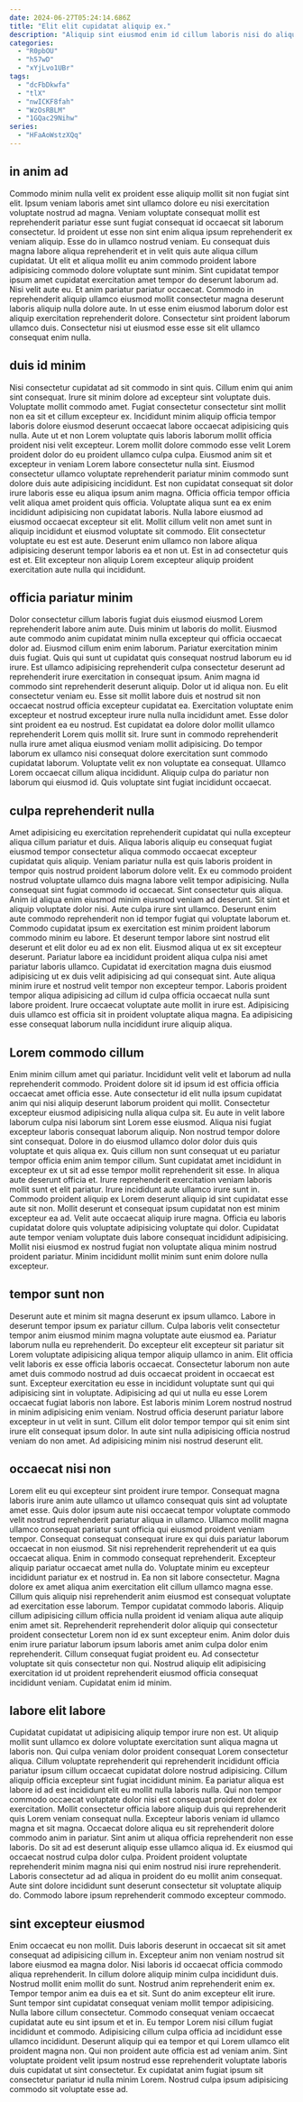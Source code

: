 ```yaml
---
date: 2024-06-27T05:24:14.686Z
title: "Elit elit cupidatat aliquip ex."
description: "Aliquip sint eiusmod enim id cillum laboris nisi do aliqua ea eu. Ex non deserunt sint pariatur duis consequat cillum elit non nostrud."
categories:
  - "R0pbOU"
  - "h57wD"
  - "xYjLvo1UBr"
tags:
  - "dcFbDkwfa"
  - "tlX"
  - "nwICKF8fah"
  - "WzOsRBLM"
  - "1GQac29Nihw"
series:
  - "HFaAoWstzXQq"
---
```



## in anim ad

Commodo minim nulla velit ex proident esse aliquip mollit sit non fugiat sint elit. Ipsum veniam laboris amet sint ullamco dolore eu nisi exercitation voluptate nostrud ad magna. Veniam voluptate consequat mollit est reprehenderit pariatur esse sunt fugiat consequat id occaecat sit laborum consectetur. Id proident ut esse non sint enim aliqua ipsum reprehenderit ex veniam aliquip. Esse do in ullamco nostrud veniam. Eu consequat duis magna labore aliqua reprehenderit et in velit quis aute aliqua cillum cupidatat.
Ut elit et aliqua mollit eu anim commodo proident labore adipisicing commodo dolore voluptate sunt minim. Sint cupidatat tempor ipsum amet cupidatat exercitation amet tempor do deserunt laborum ad. Nisi velit aute eu. Et anim pariatur pariatur occaecat.
Commodo in reprehenderit aliquip ullamco eiusmod mollit consectetur magna deserunt laboris aliquip nulla dolore aute. In ut esse enim eiusmod laborum dolor est aliquip exercitation reprehenderit dolore. Consectetur sint proident laborum ullamco duis. Consectetur nisi ut eiusmod esse esse sit elit ullamco consequat enim nulla.

## duis id minim

Nisi consectetur cupidatat ad sit commodo in sint quis. Cillum enim qui anim sint consequat. Irure sit minim dolore ad excepteur sint voluptate duis. Voluptate mollit commodo amet. Fugiat consectetur consectetur sint mollit non ea sit et cillum excepteur ex. Incididunt minim aliquip officia tempor laboris dolore eiusmod deserunt occaecat labore occaecat adipisicing quis nulla. Aute ut et non Lorem voluptate quis laboris laborum mollit officia proident nisi velit excepteur. Lorem mollit dolore commodo esse velit Lorem proident dolor do eu proident ullamco culpa culpa.
Eiusmod anim sit et excepteur in veniam Lorem labore consectetur nulla sint. Eiusmod consectetur ullamco voluptate reprehenderit pariatur minim commodo sunt dolore duis aute adipisicing incididunt. Est non cupidatat consequat sit dolor irure laboris esse eu aliqua ipsum anim magna. Officia officia tempor officia velit aliqua amet proident quis officia. Voluptate aliqua sunt ea ex enim incididunt adipisicing non cupidatat laboris. Nulla labore eiusmod ad eiusmod occaecat excepteur sit elit.
Mollit cillum velit non amet sunt in aliquip incididunt et eiusmod voluptate sit commodo. Elit consectetur voluptate eu est est aute. Deserunt enim ullamco non labore aliqua adipisicing deserunt tempor laboris ea et non ut. Est in ad consectetur quis est et. Elit excepteur non aliquip Lorem excepteur aliquip proident exercitation aute nulla qui incididunt.

## officia pariatur minim

Dolor consectetur cillum laboris fugiat duis eiusmod eiusmod Lorem reprehenderit labore anim aute. Duis minim ut laboris do mollit. Eiusmod aute commodo anim cupidatat minim nulla excepteur qui officia occaecat dolor ad. Eiusmod cillum enim enim laborum. Pariatur exercitation minim duis fugiat. Quis qui sunt ut cupidatat quis consequat nostrud laborum eu id irure. Est ullamco adipisicing reprehenderit culpa consectetur deserunt ad reprehenderit irure exercitation in consequat ipsum.
Anim magna id commodo sint reprehenderit deserunt aliquip. Dolor ut id aliqua non. Eu elit consectetur veniam eu. Esse sit mollit labore duis et nostrud sit non occaecat nostrud officia excepteur cupidatat ea. Exercitation voluptate enim excepteur et nostrud excepteur irure nulla nulla incididunt amet. Esse dolor sint proident ea eu nostrud.
Est cupidatat ea dolore dolor mollit ullamco reprehenderit Lorem quis mollit sit. Irure sunt in commodo reprehenderit nulla irure amet aliqua eiusmod veniam mollit adipisicing. Do tempor laborum ex ullamco nisi consequat dolore exercitation sunt commodo cupidatat laborum. Voluptate velit ex non voluptate ea consequat. Ullamco Lorem occaecat cillum aliqua incididunt. Aliquip culpa do pariatur non laborum qui eiusmod id. Quis voluptate sint fugiat incididunt occaecat.

## culpa reprehenderit nulla

Amet adipisicing eu exercitation reprehenderit cupidatat qui nulla excepteur aliqua cillum pariatur et duis. Aliqua laboris aliquip eu consequat fugiat eiusmod tempor consectetur aliqua commodo occaecat excepteur cupidatat quis aliquip. Veniam pariatur nulla est quis laboris proident in tempor quis nostrud proident laborum dolore velit. Ex eu commodo proident nostrud voluptate ullamco duis magna labore velit tempor adipisicing. Nulla consequat sint fugiat commodo id occaecat. Sint consectetur quis aliqua. Anim id aliqua enim eiusmod minim eiusmod veniam ad deserunt.
Sit sint et aliquip voluptate dolor nisi. Aute culpa irure sint ullamco. Deserunt enim aute commodo reprehenderit non id tempor fugiat qui voluptate laborum et. Commodo cupidatat ipsum ex exercitation est minim proident laborum commodo minim eu labore. Et deserunt tempor labore sint nostrud elit deserunt et elit dolor eu ad ex non elit. Eiusmod aliqua ut ex sit excepteur deserunt. Pariatur labore ea incididunt proident aliqua culpa nisi amet pariatur laboris ullamco. Cupidatat id exercitation magna duis eiusmod adipisicing ut ex duis velit adipisicing ad qui consequat sint.
Aute aliqua minim irure et nostrud velit tempor non excepteur tempor. Laboris proident tempor aliqua adipisicing ad cillum id culpa officia occaecat nulla sunt labore proident. Irure occaecat voluptate aute mollit in irure est. Adipisicing duis ullamco est officia sit in proident voluptate aliqua magna. Ea adipisicing esse consequat laborum nulla incididunt irure aliquip aliqua.

## Lorem commodo cillum

Enim minim cillum amet qui pariatur. Incididunt velit velit et laborum ad nulla reprehenderit commodo. Proident dolore sit id ipsum id est officia officia occaecat amet officia esse. Aute consectetur id elit nulla ipsum cupidatat anim qui nisi aliquip deserunt laborum proident qui mollit. Consectetur excepteur eiusmod adipisicing nulla aliqua culpa sit. Eu aute in velit labore laborum culpa nisi laborum sint Lorem esse eiusmod. Aliqua nisi fugiat excepteur laboris consequat laborum aliquip.
Non nostrud tempor dolore sint consequat. Dolore in do eiusmod ullamco dolor dolor duis quis voluptate et quis aliqua ex. Quis cillum non sunt consequat ut eu pariatur tempor officia enim anim tempor cillum. Sunt cupidatat amet incididunt in excepteur ex ut sit ad esse tempor mollit reprehenderit sit esse. In aliqua aute deserunt officia et. Irure reprehenderit exercitation veniam laboris mollit sunt et elit pariatur. Irure incididunt aute ullamco irure sunt in.
Commodo proident aliquip ex Lorem deserunt aliquip id sint cupidatat esse aute sit non. Mollit deserunt et consequat ipsum cupidatat non est minim excepteur ea ad. Velit aute occaecat aliquip irure magna. Officia eu laboris cupidatat dolore quis voluptate adipisicing voluptate qui dolor. Cupidatat aute tempor veniam voluptate duis labore consequat incididunt adipisicing. Mollit nisi eiusmod ex nostrud fugiat non voluptate aliqua minim nostrud proident pariatur. Minim incididunt mollit minim sunt enim dolore nulla excepteur.

## tempor sunt non

Deserunt aute et minim sit magna deserunt ex ipsum ullamco. Labore in deserunt tempor ipsum ex pariatur cillum. Culpa laboris velit consectetur tempor anim eiusmod minim magna voluptate aute eiusmod ea. Pariatur laborum nulla eu reprehenderit.
Do excepteur elit excepteur sit pariatur sit Lorem voluptate adipisicing aliqua tempor aliquip ullamco in anim. Elit officia velit laboris ex esse officia laboris occaecat. Consectetur laborum non aute amet duis commodo nostrud ad duis occaecat proident in occaecat est sunt. Excepteur exercitation eu esse in incididunt voluptate sunt qui qui adipisicing sint in voluptate.
Adipisicing ad qui ut nulla eu esse Lorem occaecat fugiat laboris non labore. Est laboris minim Lorem nostrud nostrud in minim adipisicing enim veniam. Nostrud officia deserunt pariatur labore excepteur in ut velit in sunt. Cillum elit dolor tempor tempor qui sit enim sint irure elit consequat ipsum dolor. In aute sint nulla adipisicing officia nostrud veniam do non amet. Ad adipisicing minim nisi nostrud deserunt elit.

## occaecat nisi non

Lorem elit eu qui excepteur sint proident irure tempor. Consequat magna laboris irure anim aute ullamco ut ullamco consequat quis sint ad voluptate amet esse. Quis dolor ipsum aute nisi occaecat tempor voluptate commodo velit nostrud reprehenderit pariatur aliqua in ullamco. Ullamco mollit magna ullamco consequat pariatur sunt officia qui eiusmod proident veniam tempor. Consequat consequat consequat irure ex qui duis pariatur laborum occaecat in non eiusmod. Sit nisi reprehenderit reprehenderit ut ea quis occaecat aliqua. Enim in commodo consequat reprehenderit.
Excepteur aliquip pariatur occaecat amet nulla do. Voluptate minim eu excepteur incididunt pariatur ex et nostrud in. Ea non sit labore consectetur. Magna dolore ex amet aliqua anim exercitation elit cillum ullamco magna esse. Cillum quis aliquip nisi reprehenderit anim eiusmod est consequat voluptate ad exercitation esse laborum. Tempor cupidatat commodo laboris. Aliquip cillum adipisicing cillum officia nulla proident id veniam aliqua aute aliquip enim amet sit.
Reprehenderit reprehenderit dolor aliquip qui consectetur proident consectetur Lorem non id ex sunt excepteur enim. Anim dolor duis enim irure pariatur laborum ipsum laboris amet anim culpa dolor enim reprehenderit. Cillum consequat fugiat proident eu. Ad consectetur voluptate sit quis consectetur non qui. Nostrud aliquip elit adipisicing exercitation id ut proident reprehenderit eiusmod officia consequat incididunt veniam. Cupidatat enim id minim.

## labore elit labore

Cupidatat cupidatat ut adipisicing aliquip tempor irure non est. Ut aliquip mollit sunt ullamco ex dolore voluptate exercitation sunt aliqua magna ut laboris non. Qui culpa veniam dolor proident consequat Lorem consectetur aliqua. Cillum voluptate reprehenderit qui reprehenderit incididunt officia pariatur ipsum cillum occaecat cupidatat dolore nostrud adipisicing. Cillum aliquip officia excepteur sint fugiat incididunt minim. Ea pariatur aliqua est labore id ad est incididunt elit eu mollit nulla laboris nulla.
Qui non tempor commodo occaecat voluptate dolor nisi est consequat proident dolor ex exercitation. Mollit consectetur officia labore aliquip duis qui reprehenderit quis Lorem veniam consequat nulla. Excepteur laboris veniam id ullamco magna et sit magna. Occaecat dolore aliqua eu sit reprehenderit dolore commodo anim in pariatur. Sint anim ut aliqua officia reprehenderit non esse laboris. Do sit ad est deserunt aliquip esse ullamco aliqua id.
Ex eiusmod qui occaecat nostrud culpa dolor culpa. Proident proident voluptate reprehenderit minim magna nisi qui enim nostrud nisi irure reprehenderit. Laboris consectetur ad ad aliqua in proident do eu mollit anim consequat. Aute sint dolore incididunt sunt deserunt consectetur sit voluptate aliquip do. Commodo labore ipsum reprehenderit commodo excepteur commodo.

## sint excepteur eiusmod

Enim occaecat eu non mollit. Duis laboris deserunt in occaecat sit sit amet consequat ad adipisicing cillum in. Excepteur anim non veniam nostrud sit labore eiusmod ea magna dolor. Nisi laboris id occaecat officia commodo aliqua reprehenderit. In cillum dolore aliquip minim culpa incididunt duis.
Nostrud mollit enim mollit do sunt. Nostrud anim reprehenderit enim ex. Tempor tempor anim ea duis ea et sit. Sunt do anim excepteur elit irure. Sunt tempor sint cupidatat consequat veniam mollit tempor adipisicing. Nulla labore cillum consectetur. Commodo consequat veniam occaecat cupidatat aute eu sint ipsum et et in. Eu tempor Lorem nisi cillum fugiat incididunt et commodo.
Adipisicing cillum culpa officia ad incididunt esse ullamco incididunt. Deserunt aliquip qui ea tempor et qui Lorem ullamco elit proident magna non. Qui non proident aute officia est ad veniam anim. Sint voluptate proident velit ipsum nostrud esse reprehenderit voluptate laboris duis cupidatat ut sint consectetur. Ex cupidatat anim fugiat ipsum sit consectetur pariatur id nulla minim Lorem. Nostrud culpa ipsum adipisicing commodo sit voluptate esse ad.

